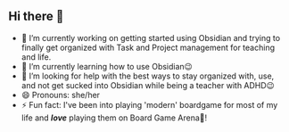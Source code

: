 ## Hi there 👋

- 🔭 I’m currently working on getting started using Obsidian and trying to finally get organized with Task and Project management for teaching and life.
- 🌱 I’m currently learning how to use Obsidian😉
- 🤔 I’m looking for help with the best ways to stay organized with, use, and not get sucked into Obsidian while being a teacher with ADHD😉
- 😄 Pronouns: she/her
- ⚡ Fun fact: I've been into playing 'modern' boardgame for most of my life and **_love_** playing them on Board Game Arena🥰!

<!--
**tpbdaydreamer/tpbdaydreamer** is a ✨ _special_ ✨ repository because its `README.md` (this file) appears on your GitHub profile.

Here are some ideas to get you started:

- 🔭 I’m currently working on getting started using Obsidian and trying to finally get organized with Task and Project management for teaching and life.
- 🌱 I’m currently learning how to use Obsidian😉
- 🤔 I’m looking for help with the best ways to stay organized with, use, and not get sucked into Obsidian while being a teacher with ADHD😉
- 😄 Pronouns: she/her
- ⚡ Fun fact: I've been into playing 'modern' boardgame for most of my life and **_love_** playing them on Board Game Arena🥰!
-->
